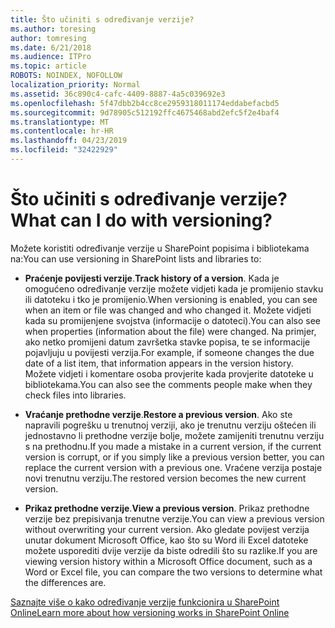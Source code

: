 ```yaml
---
title: Što učiniti s određivanje verzije?
ms.author: toresing
author: tomresing
ms.date: 6/21/2018
ms.audience: ITPro
ms.topic: article
ROBOTS: NOINDEX, NOFOLLOW
localization_priority: Normal
ms.assetid: 36c890c4-cafc-4409-8887-4a5c039692e3
ms.openlocfilehash: 5f47dbb2b4cc8ce2959318011174eddabefacbd5
ms.sourcegitcommit: 9d78905c512192ffc4675468abd2efc5f2e4baf4
ms.translationtype: MT
ms.contentlocale: hr-HR
ms.lasthandoff: 04/23/2019
ms.locfileid: "32422929"
---
```

# <a name="what-can-i-do-with-versioning"></a><span data-ttu-id="bd3df-102">Što učiniti s određivanje verzije?</span><span class="sxs-lookup"><span data-stu-id="bd3df-102">What can I do with versioning?</span></span>

<span data-ttu-id="bd3df-103">Možete koristiti određivanje verzije u SharePoint popisima i bibliotekama na:</span><span class="sxs-lookup"><span data-stu-id="bd3df-103">You can use versioning in SharePoint lists and libraries to:</span></span>
  
- <span data-ttu-id="bd3df-104">**Praćenje povijesti verzije**.</span><span class="sxs-lookup"><span data-stu-id="bd3df-104">**Track history of a version**.</span></span> <span data-ttu-id="bd3df-105">Kada je omogućeno određivanje verzije možete vidjeti kada je promijenio stavku ili datoteku i tko je promijenio.</span><span class="sxs-lookup"><span data-stu-id="bd3df-105">When versioning is enabled, you can see when an item or file was changed and who changed it.</span></span> <span data-ttu-id="bd3df-106">Možete vidjeti kada su promijenjene svojstva (informacije o datoteci).</span><span class="sxs-lookup"><span data-stu-id="bd3df-106">You can also see when properties (information about the file) were changed.</span></span> <span data-ttu-id="bd3df-107">Na primjer, ako netko promijeni datum završetka stavke popisa, te se informacije pojavljuju u povijesti verzija.</span><span class="sxs-lookup"><span data-stu-id="bd3df-107">For example, if someone changes the due date of a list item, that information appears in the version history.</span></span> <span data-ttu-id="bd3df-108">Možete vidjeti i komentare osoba provjerite kada provjerite datoteke u bibliotekama.</span><span class="sxs-lookup"><span data-stu-id="bd3df-108">You can also see the comments people make when they check files into libraries.</span></span> 
    
- <span data-ttu-id="bd3df-109">**Vraćanje prethodne verzije**.</span><span class="sxs-lookup"><span data-stu-id="bd3df-109">**Restore a previous version**.</span></span> <span data-ttu-id="bd3df-110">Ako ste napravili pogrešku u trenutnoj verziji, ako je trenutnu verziju oštećen ili jednostavno li prethodne verzije bolje, možete zamijeniti trenutnu verziju s na prethodnu.</span><span class="sxs-lookup"><span data-stu-id="bd3df-110">If you made a mistake in a current version, if the current version is corrupt, or if you simply like a previous version better, you can replace the current version with a previous one.</span></span> <span data-ttu-id="bd3df-111">Vraćene verzija postaje novi trenutnu verziju.</span><span class="sxs-lookup"><span data-stu-id="bd3df-111">The restored version becomes the new current version.</span></span> 
    
- <span data-ttu-id="bd3df-112">**Prikaz prethodne verzije**.</span><span class="sxs-lookup"><span data-stu-id="bd3df-112">**View a previous version**.</span></span> <span data-ttu-id="bd3df-113">Prikaz prethodne verzije bez prepisivanja trenutne verzije.</span><span class="sxs-lookup"><span data-stu-id="bd3df-113">You can view a previous version without overwriting your current version.</span></span> <span data-ttu-id="bd3df-114">Ako gledate povijest verzija unutar dokument Microsoft Office, kao što su Word ili Excel datoteke možete usporediti dvije verzije da biste odredili što su razlike.</span><span class="sxs-lookup"><span data-stu-id="bd3df-114">If you are viewing version history within a Microsoft Office document, such as a Word or Excel file, you can compare the two versions to determine what the differences are.</span></span> 
    
[<span data-ttu-id="bd3df-115">Saznajte više o kako određivanje verzije funkcionira u SharePoint Online</span><span class="sxs-lookup"><span data-stu-id="bd3df-115">Learn more about how versioning works in SharePoint Online</span></span>](https://go.microsoft.com/fwlink/?linkid=875710)
  

